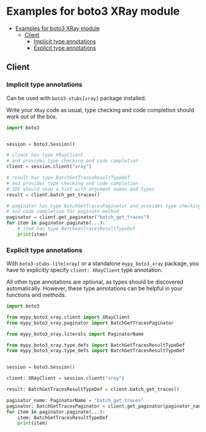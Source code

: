 <a id="examples-for-boto3-xray-module"></a>

# Examples for boto3 XRay module

- [Examples for boto3 XRay module](#examples-for-boto3-xray-module)
  - [Client](#client)
    - [Implicit type annotations](#implicit-type-annotations)
    - [Explicit type annotations](#explicit-type-annotations)

<a id="client"></a>

## Client

<a id="implicit-type-annotations"></a>

### Implicit type annotations

Can be used with `boto3-stubs[xray]` package installed.

Write your `XRay` code as usual, type checking and code completion should work
out of the box.

```python
import boto3


session = boto3.Session()

# client has type XRayClient
# and provides type checking and code completion
client = session.client("xray")

# result has type BatchGetTracesResultTypeDef
# and provides type checking and code completion
# IDE should show a hint with argument names and types
result = client.batch_get_traces()

# paginator has type BatchGetTracesPaginator and provides type checking
# and code completion for paginate method
paginator = client.get_paginator("batch_get_traces")
for item in paginator.paginate(...):
    # item has type BatchGetTracesResultTypeDef
    print(item)
```

<a id="explicit-type-annotations"></a>

### Explicit type annotations

With `boto3-stubs-lite[xray]` or a standalone `mypy_boto3_xray` package, you
have to explicitly specify `client: XRayClient` type annotation.

All other type annotations are optional, as types should be discovered
automatically. However, these type annotations can be helpful in your functions
and methods.

```python
import boto3

from mypy_boto3_xray.client import XRayClient
from mypy_boto3_xray.paginator import BatchGetTracesPaginator

from mypy_boto3_xray.literals import PaginatorName

from mypy_boto3_xray.type_defs import BatchGetTracesResultTypeDef
from mypy_boto3_xray.type_defs import BatchGetTracesResultTypeDef


session = boto3.Session()

client: XRayClient = session.client("xray")

result: BatchGetTracesResultTypeDef = client.batch_get_traces()

paginator_name: PaginatorName = "batch_get_traces"
paginator: BatchGetTracesPaginator = client.get_paginator(paginator_name)
for item in paginator.paginate(...):
    item: BatchGetTracesResultTypeDef
    print(item)
```
